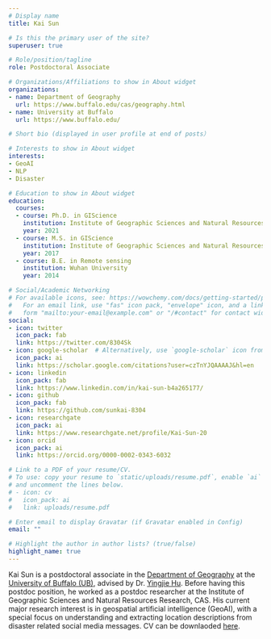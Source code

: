 ```yaml
---
# Display name
title: Kai Sun

# Is this the primary user of the site?
superuser: true

# Role/position/tagline
role: Postdoctoral Associate

# Organizations/Affiliations to show in About widget
organizations:
- name: Department of Geography
  url: https://www.buffalo.edu/cas/geography.html
- name: University at Buffalo
  url: https://www.buffalo.edu/

# Short bio (displayed in user profile at end of posts）

# Interests to show in About widget
interests:
- GeoAI
- NLP
- Disaster

# Education to show in About widget
education:
  courses:
  - course: Ph.D. in GIScience
    institution: Institute of Geographic Sciences and Natural Resources Research, CAS
    year: 2021
  - course: M.S. in GIScience
    institution: Institute of Geographic Sciences and Natural Resources Research, CAS
    year: 2017
  - course: B.E. in Remote sensing
    institution: Wuhan University
    year: 2014

# Social/Academic Networking
# For available icons, see: https://wowchemy.com/docs/getting-started/page-builder/#icons
#   For an email link, use "fas" icon pack, "envelope" icon, and a link in the
#   form "mailto:your-email@example.com" or "/#contact" for contact widget.
social:
- icon: twitter
  icon_pack: fab
  link: https://twitter.com/8304Sk
- icon: google-scholar  # Alternatively, use `google-scholar` icon from `ai` icon pack
  icon_pack: ai
  link: https://scholar.google.com/citations?user=czTnYJQAAAAJ&hl=en
- icon: linkedin
  icon_pack: fab
  link: https://www.linkedin.com/in/kai-sun-b4a265177/
- icon: github
  icon_pack: fab
  link: https://github.com/sunkai-8304
- icon: researchgate
  icon_pack: ai
  link: https://www.researchgate.net/profile/Kai-Sun-20
- icon: orcid
  icon_pack: ai
  link: https://orcid.org/0000-0002-0343-6032

# Link to a PDF of your resume/CV.
# To use: copy your resume to `static/uploads/resume.pdf`, enable `ai` icons in `params.toml`, 
# and uncomment the lines below.
# - icon: cv
#   icon_pack: ai
#   link: uploads/resume.pdf

# Enter email to display Gravatar (if Gravatar enabled in Config)
email: ""

# Highlight the author in author lists? (true/false)
highlight_name: true
---
```


Kai Sun is a postdoctoral associate in the [Department of Geography](https://www.buffalo.edu/cas/geography.html) at the [University of Buffalo (UB)](https://www.buffalo.edu/), advised by Dr. [Yingjie Hu](http://www.acsu.buffalo.edu/~yhu42/). Before having this postdoc position, he worked as a postdoc researcher at the Institute of Geographic Sciences and Natural Resources Research, CAS. His current major research interest is in geospatial artificial intelligence (GeoAI), with a special focus on understanding and extracting location descriptions from disaster related social media messages. CV can be downlaoded [here](https://github.com/sunkai-8304/papers/blob/main/CV_KaiSun20230220.pdf).

